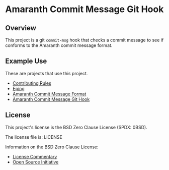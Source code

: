 # Amaranth Commit Message Git Hook

## Overview

This project is a git `commit-msg` hook that checks a commit message
to see if conforms to the Amaranth commit message format.

## Example Use

These are projects that use this project.

- [Contributing Rules][contributing]
- [Eping][eping]
- [Amaranth Commit Message Format][amaranth]
- [Amaranth Commit Message Git Hook][amaranth-hook]

[contributing]: <https://github.com/sean-hut/contributing-rules>
[eping]: <https://github.com/sean-hut/eping>
[amaranth]: <https://github.com/sean-hut/amaranth-commit-message-format>
[amaranth-hook]: <https://github.com/sean-hut/amaranth-commit-msg-hook>

## License

This project's license is the BSD Zero Clause License (SPDX: 0BSD).

The license file is: LICENSE

Information on the BSD Zero Clause License:

- [License Commentary][landley]
- [Open Source Initiative][osi]

[landley]: <https://web.archive.org/web/20200909121328/https://landley.net/toybox/license.html>
[osi]: <https://web.archive.org/web/20200923194052/https://opensource.org/licenses/0BSD>

